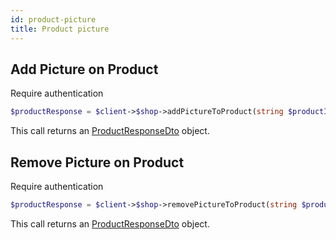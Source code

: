 ```yaml
---
id: product-picture
title: Product picture
---
```


## Add Picture on Product

<span class="badge badge--warning">Require authentication</span>

```php
$productResponse = $client->$shop->addPictureToProduct(string $productId, string $mediaId);
```

This call returns an [ProductResponseDto](../shop-types#ProductResponseDto) object.

## Remove Picture on Product

<span class="badge badge--warning">Require authentication</span>

```php
$productResponse = $client->$shop->removePictureToProduct(string $productId, string $mediaId);
```

This call returns an [ProductResponseDto](../shop-types#ProductResponseDto) object.
